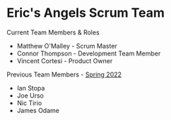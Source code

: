 # Eric's Angels Scrum Team

Current Team Members & Roles
- Matthew O'Malley - Scrum Master
- Connor Thompson  - Development Team Member
- Vincent Cortesi - Product Owner

Previous Team Members - [Spring 2022](https://github.com/UltimateSeatSelectorInc/UltimateSeatSelector/blob/f994936e787dfff1ce2da13db116f45eab328a81/DOCS/SP2022REVIEW.md)
- Ian Stopa
- Joe Urso
- Nic Tirio
- James Odame